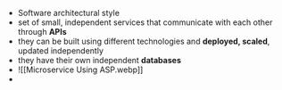 - Software architectural style
- set of small, independent services that communicate with each other through **APIs**
- they can be built using different technologies and **deployed, scaled**, updated independently
- they have their own independent **databases**
- ![[Microservice Using ASP.webp]]
- 